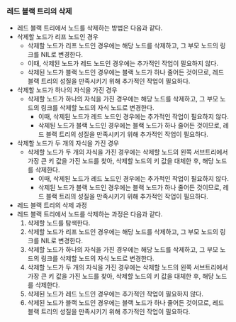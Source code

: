 ### 레드 블랙 트리의 삭제
- 레드 블랙 트리에서 노드를 삭제하는 방법은 다음과 같다.
- 삭제할 노드가 리프 노드인 경우
    - 삭제할 노드가 리프 노드인 경우에는 해당 노드를 삭제하고, 그 부모 노드의 링크를 NIL로 변경한다.
    - 이때, 삭제된 노드가 레드 노드인 경우에는 추가적인 작업이 필요하지 않다.
    - 삭제된 노드가 블랙 노드인 경우에는 블랙 노드가 하나 줄어든 것이므로, 레드 블랙 트리의 성질을 만족시키기 위해 추가적인 작업이 필요하다.
- 삭제할 노드가 하나의 자식을 가진 경우
  - 삭제할 노드가 하나의 자식을 가진 경우에는 해당 노드를 삭제하고, 그 부모 노드의 링크를 삭제할 노드의 자식 노드로 변경한다.
    - 이때, 삭제된 노드가 레드 노드인 경우에는 추가적인 작업이 필요하지 않다.
    - 삭제된 노드가 블랙 노드인 경우에는 블랙 노드가 하나 줄어든 것이므로, 레드 블랙 트리의 성질을 만족시키기 위해 추가적인 작업이 필요하다.
- 삭제할 노드가 두 개의 자식을 가진 경우
  - 삭제할 노드가 두 개의 자식을 가진 경우에는 삭제할 노드의 왼쪽 서브트리에서 가장 큰 키 값을 가진 노드를 찾아, 삭제할 노드의 키 값을 대체한 후, 해당 노드를 삭제한다.
    - 이때, 삭제된 노드가 레드 노드인 경우에는 추가적인 작업이 필요하지 않다.
    - 삭제된 노드가 블랙 노드인 경우에는 블랙 노드가 하나 줄어든 것이므로, 레드 블랙 트리의 성질을 만족시키기 위해 추가적인 작업이 필요하다.
- 레드 블랙 트리의 삭제 과정
- 레드 블랙 트리에서 노드를 삭제하는 과정은 다음과 같다.
  1. 삭제할 노드를 탐색한다.
  2. 삭제할 노드가 리프 노드인 경우에는 해당 노드를 삭제하고, 그 부모 노드의 링크를 NIL로 변경한다.
  3. 삭제할 노드가 하나의 자식을 가진 경우에는 해당 노드를 삭제하고, 그 부모 노드의 링크를 삭제할 노드의 자식 노드로 변경한다.
  4. 삭제할 노드가 두 개의 자식을 가진 경우에는 삭제할 노드의 왼쪽 서브트리에서 가장 큰 키 값을 가진 노드를 찾아, 삭제할 노드의 키 값을 대체한 후, 해당 노드를 삭제한다.
  5. 삭제된 노드가 레드 노드인 경우에는 추가적인 작업이 필요하지 않다.
  6. 삭제된 노드가 블랙 노드인 경우에는 블랙 노드가 하나 줄어든 것이므로, 레드 블랙 트리의 성질을 만족시키기 위해 추가적인 작업이 필요하다.
